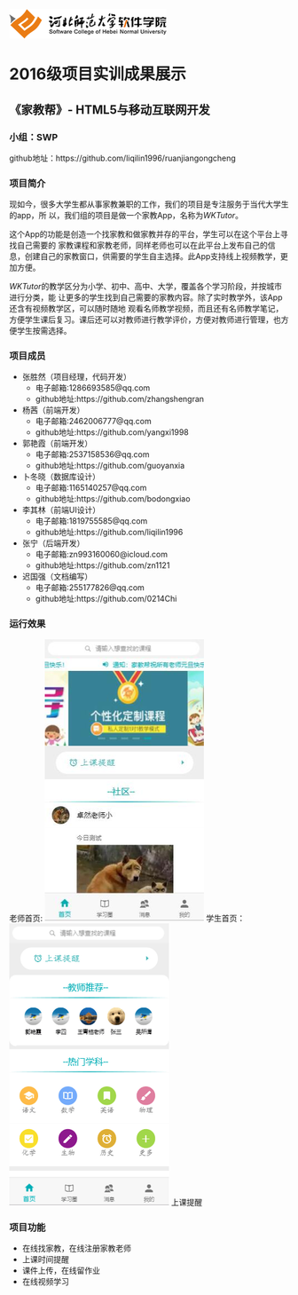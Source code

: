 <div>
	<img src="imgs/logo.png"/>
</div>
<h1>2016级项目实训成果展示</h1>
<h2>《家教帮》- HTML5与移动互联网开发</h2>
<h3>小组：SWP</h3>
<p>github地址：https://github.com/liqilin1996/ruanjiangongcheng</p>
<h3>项目简介</h3>
<body>
    <p>现如今，很多大学生都从事家教兼职的工作，我们的项目是专注服务于当代大学生的app，所
以，我们组的项目是做一个家教App，名称为<em>WKTutor</em>。</p>
<p>这个App的功能是创造一个找家教和做家教并存的平台，学生可以在这个平台上寻找自己需要的
家教课程和家教老师，同样老师也可以在此平台上发布自己的信息，创建自己的家教窗口，供需要的学生自主选择。此App支持线上视频教学，更加方便。</p>
<p><em>WKTutor</em>的教学区分为小学、初中、高中、大学，覆盖各个学习阶段，并按城市进行分类，能
让更多的学生找到自己需要的家教内容。除了实时教学外，该App还含有视频教学区，可以随时随地
观看名师教学视频，而且还有名师教学笔记，方便学生课后复习。课后还可以对教师进行教学评价，方便对教师进行管理，也方便学生按需选择。</p>
<h3>项目成员</h3>
<ul>
	<li>张胜然（项目经理，代码开发）
		<ul>
			<li><a>电子邮箱:1286693585@qq.com</a></li>
			<li>github地址:https://github.com/zhangshengran</li>
		</ul>
	</li>
	<li>杨茜（前端开发）
		<ul>
			<li>电子邮箱:2462006777@qq.com</li>
			<li>github地址:https://github.com/yangxi1998</li>
		</ul>
	</li>
	<li>郭艳霞（前端开发）
		<ul>
			<li>电子邮箱:2537158536@qq.com</li>
			<li>github地址:https://github.com/guoyanxia</li>
		</ul>
	</li>
	<li>卜冬晓（数据库设计）
		<ul>
			<li>电子邮箱:1165140257@qq.com</li>
			<li>github地址:https://github.com/bodongxiao</li>
		</ul>
	</li>
	<li>李其林（前端UI设计）
		<ul>
			<li>电子邮箱:1819755585@qq.com</li>
			<li>github地址:https://github.com/liqilin1996</li>
		</ul>
	</li>
	<li>张宁（后端开发）
		<ul>
			<li>电子邮箱:zn993160060@icloud.com</li>
			<li>github地址:https://github.com/zn1121</li>
		</ul>
	</li>
	<li>迟国强（文档编写）
		<ul>
			<li>电子邮箱:255177826@qq.com</li>
			<li>github地址:https://github.com/0214Chi</li>
		</ul>
	</li>
</ul>
<h3>运行效果</h3>
	<span>老师首页:</span>	
<img src="imgs/teahome.jpg"/>
	<span>学生首页：</span>
<img src="imgs/stuhome.png"/>
	<span>上课提醒</span>
<img src=""imgs/affairm.png"/>
	

<h3>项目功能</h3>
<ul>
	<li>在线找家教，在线注册家教老师</li>
	<li>上课时间提醒</li>
	<li>课件上传，在线留作业</li>
	<li>在线视频学习</li>
</ul>
</body>
